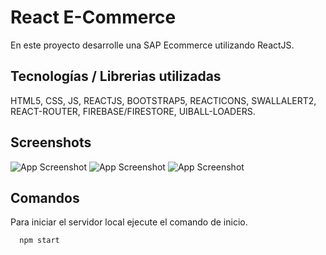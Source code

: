 
# React E-Commerce

En este proyecto desarrolle una SAP Ecommerce utilizando ReactJS.

## Tecnologías / Librerias utilizadas

HTML5, CSS, JS, REACTJS, BOOTSTRAP5, REACTICONS, SWALLALERT2, REACT-ROUTER, FIREBASE/FIRESTORE, UIBALL-LOADERS.


## Screenshots

![App Screenshot](https://i.postimg.cc/1tN9wFHr/Screenshot-2023-02-04-at-14-40-27-Fox-Store.png)
![App Screenshot](https://i.postimg.cc/fyT9MBZR/Screenshot-2023-02-04-at-14-38-01-Fox-Store.png)
![App Screenshot](https://i.postimg.cc/g2Dr23Sw/Screenshot-2023-02-04-at-14-39-45-Fox-Store.png)

## Comandos

Para iniciar el servidor local ejecute el comando de inicio.

```bash
  npm start
```

